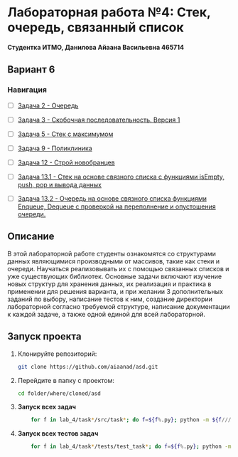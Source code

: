 # Лабораторная работа №4: Стек, очередь, связанный список


**Студентка ИТМО,  Данилова Айаана Васильевна  465714**  
## Вариант 6
### Навигация

- [ ] [Задача 2 - Очередь](task2)
- [ ] [Задача 3 - Скобочная последовательность. Версия 1](task3)
- [ ] [Задача 5 - Стек с максимумом](task5)
- [ ] [Задача 9 - Поликлиника](task9)
- [ ] [Задача 12 - Строй новобранцев](task12)
- [ ] [Задача 13.1 - Стек на основе связного списка с функциями isEmpty, push, pop
и вывода данных](task13_1)
- [ ] [Задача 13.2 - Очередь на основе связного списка функциями Enqueue, Dequeue
c проверкой на переполнение и опустошения очереди.](task13_2)


## Описание
В этой лабораторной работе студенты ознакомятся со структурами данных являющимися производными от массивов, такие как стеки и очереди. Научаться реализовывать их с помощью связанных списков и уже существующих библиотек.
Основные задачи включают изучение новых структур для хранения данных, их реализация и практика в применении для решения варианта, и при желании 3 дополнительных заданий по выбору, написание тестов к ним, создание директории лабораторной согласно требуемой структуре, написание документации к каждой задаче, а также одной единой для всей лабораторной. 


## Запуск проекта
1. Клонируйте репозиторий:
   ```bash
   git clone https://github.com/aiaanad/asd.git
   ```
2. Перейдите в папку с проектом:
   ```bash
   cd folder/where/cloned/asd
   ```
3. **Запуск всех задач**
    ```bash
        for f in lab_4/task*/src/task*; do f=${f%.py}; python -m ${f////.}; done

4. **Запуск всех тестов задач**
    ```bash
        for f in lab_4/task*/tests/test_task*; do f=${f%.py}; python -m unittest ${f////.}; done

